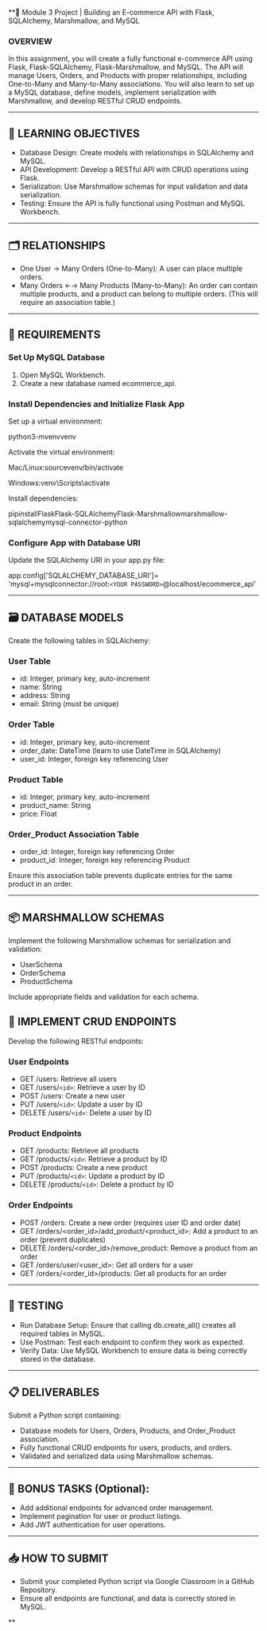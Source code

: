 **📝 Module 3 Project | Building an E-commerce API with Flask, SQLAlchemy, Marshmallow, and MySQL

### OVERVIEW

In this assignment, you will create a fully functional e-commerce API using Flask, Flask-SQLAlchemy, Flask-Marshmallow, and MySQL. The API will manage Users, Orders, and Products with proper relationships, including One-to-Many and Many-to-Many associations. You will also learn to set up a MySQL database, define models, implement serialization with Marshmallow, and develop RESTful CRUD endpoints.

---

## 🎯 LEARNING OBJECTIVES

* Database Design: Create models with relationships in SQLAlchemy and MySQL.
* API Development: Develop a RESTful API with CRUD operations using Flask.
* Serialization: Use Marshmallow schemas for input validation and data serialization.
* Testing: Ensure the API is fully functional using Postman and MySQL Workbench.

---

## 🗂 RELATIONSHIPS

* One User → Many Orders (One-to-Many): A user can place multiple orders.
* Many Orders ←→ Many Products (Many-to-Many): An order can contain multiple products, and a product can belong to multiple orders. (This will require an association table.)

---

## 🔧 REQUIREMENTS

### Set Up MySQL Database

1. Open MySQL Workbench.
2. Create a new database named ecommerce_api.

### Install Dependencies and Initialize Flask App

Set up a virtual environment:

python3-mvenvvenv

Activate the virtual environment:	

Mac/Linux:sourcevenv/bin/activate

Windows:venv\Scripts\activate

Install dependencies:

pipinstallFlaskFlask-SQLAlchemyFlask-Marshmallowmarshmallow-sqlalchemymysql-connector-python

### Configure App with Database URI

Update the SQLAlchemy URI in your app.py file:

app.config['SQLALCHEMY_DATABASE_URI']= 'mysql+mysqlconnector://root:`<YOUR PASSWORD>`@localhost/ecommerce_api'

---

## 🗃 DATABASE MODELS

Create the following tables in SQLAlchemy:

### User Table

* id: Integer, primary key, auto-increment
* name: String
* address: String
* email: String (must be unique)

### Order Table

* id: Integer, primary key, auto-increment
* order_date: DateTime (learn to use DateTime in SQLAlchemy)
* user_id: Integer, foreign key referencing User

### Product Table

* id: Integer, primary key, auto-increment
* product_name: String
* price: Float

### Order_Product Association Table

* order_id: Integer, foreign key referencing Order
* product_id: Integer, foreign key referencing Product

Ensure this association table prevents duplicate entries for the same product in an order.

---

## 📦 MARSHMALLOW SCHEMAS

Implement the following Marshmallow schemas for serialization and validation:

* UserSchema
* OrderSchema
* ProductSchema

Include appropriate fields and validation for each schema.

## 🚀 IMPLEMENT CRUD ENDPOINTS

Develop the following RESTful endpoints:

### User Endpoints

* GET /users: Retrieve all users
* GET /users/`<id>`: Retrieve a user by ID
* POST /users: Create a new user
* PUT /users/`<id>`: Update a user by ID
* DELETE /users/`<id>`: Delete a user by ID

### Product Endpoints

* GET /products: Retrieve all products
* GET /products/`<id>`: Retrieve a product by ID
* POST /products: Create a new product
* PUT /products/`<id>`: Update a product by ID
* DELETE /products/`<id>`: Delete a product by ID

### Order Endpoints

* POST /orders: Create a new order (requires user ID and order date)
* GET /orders/<order_id>/add_product/<product_id>: Add a product to an order (prevent duplicates)
* DELETE /orders/<order_id>/remove_product: Remove a product from an order
* GET /orders/user/<user_id>: Get all orders for a user
* GET /orders/<order_id>/products: Get all products for an order

---

## 🧪 TESTING

* Run Database Setup: Ensure that calling db.create_all() creates all required tables in MySQL.
* Use Postman: Test each endpoint to confirm they work as expected.
* Verify Data: Use MySQL Workbench to ensure data is being correctly stored in the database.

---

## 📋 DELIVERABLES

Submit a Python script containing:

* Database models for Users, Orders, Products, and Order_Product association.
* Fully functional CRUD endpoints for users, products, and orders.
* Validated and serialized data using Marshmallow schemas.

---

## 🚀 BONUS TASKS (Optional):

* Add additional endpoints for advanced order management.
* Implement pagination for user or product listings.
* Add JWT authentication for user operations.

---

## 📥 HOW TO SUBMIT

* Submit your completed Python script via Google Classroom in a GitHub Repository.
* Ensure all endpoints are functional, and data is correctly stored in MySQL.

**
